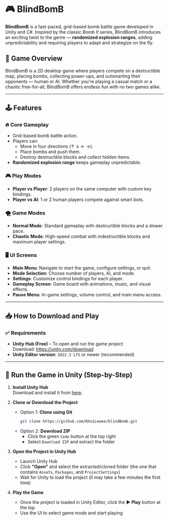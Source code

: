 # 🎮 BlindBomB

**BlindBomB** is a fast-paced, grid-based bomb battle game developed in Unity and C#. Inspired by the classic *Bomb It* series, BlindBomB introduces an exciting twist to the genre — **randomized explosion ranges**, adding unpredictability and requiring players to adapt and strategize on the fly.

## 🎯 Game Overview

BlindBomB is a 2D desktop game where players compete on a destructible map, placing bombs, collecting power-ups, and outsmarting their opponents — human or AI. Whether you're playing a casual match or a chaotic free-for-all, BlindBomB offers endless fun with no two games alike.

---

## 🕹️ Features

### 🔥 Core Gameplay
- Grid-based bomb battle action.
- Players can:
  - Move in four directions (↑ ↓ ← →).
  - Place bombs and push them.
  - Destroy destructible blocks and collect hidden items.
- **Randomized explosion range** keeps gameplay unpredictable.

### 🎮 Play Modes
- **Player vs Player**: 2 players on the same computer with custom key bindings.
- **Player vs AI**: 1 or 2 human players compete against smart bots.

### 🌪 Game Modes
- **Normal Mode**: Standard gameplay with destructible blocks and a slower pace.
- **Chaotic Mode**: High-speed combat with indestructible blocks and maximum player settings.

### 🖥 UI Screens
- **Main Menu**: Navigate to start the game, configure settings, or quit.
- **Mode Selection**: Choose number of players, AI, and mode.
- **Settings**: Customize control bindings for each player.
- **Gameplay Screen**: Game board with animations, music, and visual effects.
- **Pause Menu**: In-game settings, volume control, and main menu access.

---

## 📥 How to Download and Play

### ✅ Requirements

- **Unity Hub (Free)** – To open and run the game project  
  Download: https://unity.com/download  
- **Unity Editor version**: `2022.3 LTS` or newer (recommended)

---

## 🚀 Run the Game in Unity (Step-by-Step)

1. **Install Unity Hub**  
   Download and install it from [here](https://unity.com/download).

2. **Clone or Download the Project**  
   - Option 1: **Clone using Git**
     ```bash
     git clone https://github.com/KhoiLeeee/blindBomb.git
     ```
   - Option 2: **Download ZIP**
     - Click the green `Code` button at the top right
     - Select `Download ZIP` and extract the folder

3. **Open the Project in Unity Hub**  
   - Launch Unity Hub
   - Click **"Open"** and select the extracted/cloned folder (the one that contains `Assets`, `Packages`, and `ProjectSettings`)
   - Wait for Unity to load the project (it may take a few minutes the first time)

4. **Play the Game**
   - Once the project is loaded in Unity Editor, click the **▶ Play** button at the top
   - Use the UI to select game mode and start playing
